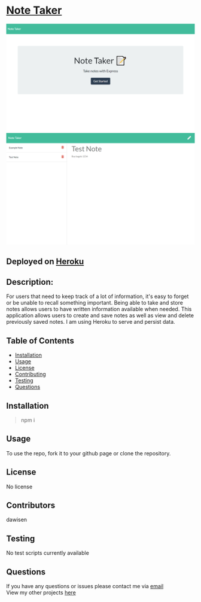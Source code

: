# [Note Taker](https://note-taker-app-1.herokuapp.com/)


<img src="noteTakerhomepage.PNG">
<img src="notesPage.PNG">

## Deployed on [Heroku](https://note-taker-app-1.herokuapp.com/)

## Description:
For users that need to keep track of a lot of information, it's easy to forget or be unable to recall something important. Being able to take and store notes allows users to have written information available when needed. This application allows users to create and save notes as well as view and delete previously saved notes. I am using Heroku to serve and persist data.

## Table of Contents

* [Installation](#Installation)
* [Usage](#Usage)
* [License](#License)
* [Contributing](#Contributing)
* [Testing](#Testing)
* [Questions](#Questions)

## Installation
>npm i
  
## Usage
To use the repo, fork it to your github page or clone the repository.

## License
No license

## Contributors
dawisen

## Testing
No test scripts currently available
  
## Questions
If you have any questions or issues please contact me via [email](daniellewwise@gmail.com)<br>
View my other projects [here](https://github.com/dawisen?tab=repositories)
